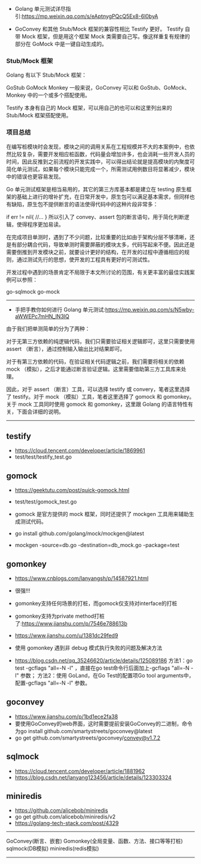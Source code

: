 + Golang 单元测试详尽指引:<https://mp.weixin.qq.com/s/eAptnygPQcQ5Ex8-6l0byA>

+ GoConvey 和其他 Stub/Mock 框架的兼容性相比 Testify 更好。
Testify 自带 Mock 框架，但是用这个框架 Mock 类需要自己写。像这样重复有规律的部分在 GoMock 中是一键自动生成的。

### Stub/Mock 框架
Golang 有以下 Stub/Mock 框架：

GoStub
GoMock
Monkey
一般来说，GoConvey 可以和 GoStub、GoMock、Monkey 中的一个或多个搭配使用。

Testify 本身有自己的 Mock 框架，可以用自己的也可以和这里列出来的 Stub/Mock 框架搭配使用。

### 项目总结
在编写桩模块时会发现，模块之间的调用关系在工程规模并不大的本案例中，也依然比较复杂，需要开发相应桩函数，代码量会增加许多，也会消耗一些开发人员的时间，因此反推到之前流程的开发实践中，可以得出结论就是提高模块的内聚度可简化单元测试，如果每个模块只能完成一个，所需测试用例数目将显著减少，模块中的错误也更容易发现。

Go 单元测试框架是相当易用的，其它的第三方库基本都是建立在 testing 原生框架的基础上进行的增补扩充，在日常开发中，原生包可以满足基本需求，但同样也有缺陷，原生包不提供断言的语法使得代码中的这种片段非常多：

if err != nil{
 //...
}
所以引入了 convey、assert 包的断言语句，用于简化判断逻辑，使得程序更加易读。

在完成项目单测时，遇到了不少问题，比较重要的比如由于架构分层不够清晰，还是有部分耦合代码，导致单测时需要屏蔽的模块太多，代码写起来不便。因此还是需要倒推到开发模块之前，就要设计更好的结构，在开发的过程中遵循相应的规则，通过测试先行的思想，使开发的工程具有更好的可测试性。

开发过程中遇到的场景肯定不局限于本文所讨论的范围，有关更丰富的最佳实践案例可以参照：

go-sqlmock
go-mock

----

+ ​手把手教你如何进行 Golang 单元测试:<https://mp.weixin.qq.com/s/N5wby-aWWEPc7mHN_lN3lQ>

由于我们把单测简单的分为了两种：

对于无第三方依赖的纯逻辑代码，我们只需要验证相关逻辑即可，这里只需要使用 assert （断言），通过控制输入输出比对结果即可。

对于有第三方依赖的代码，在验证相关代码逻辑之前，我们需要将相关的依赖 mock （模拟），之后才能通过断言验证逻辑。这里需要借助第三方工具库来处理。

因此，对于 assert （断言）工具，可以选择 testify 或 convery，笔者这里选择了 testify。对于 mock （模拟）工具，笔者这里选择了 gomock 和 gomonkey。关于 mock 工具同时使用 gomock 和 gomonkey，这里跟 Golang 的语言特性有关，下面会详细的说明。


---


## testify
+ https://cloud.tencent.com/developer/article/1869961
+ test/test/testify_test.go

## gomock

+ https://geektutu.com/post/quick-gomock.html
+ test/test/gomock_test.go

+ gomock 是官方提供的 mock 框架，同时还提供了 mockgen 工具用来辅助生成测试代码。

+ go install github.com/golang/mock/mockgen@latest
+ mockgen -source=db.go -destination=db_mock.go -package=test

## gomonkey

+ https://www.cnblogs.com/lanyangsh/p/14587921.html

+ 很强!!!

+ gomonkey支持任何场景的打桩，而gomock仅支持对interface的打桩

+ gomonkey支持为private method打桩了:<https://www.jianshu.com/p/7546e788613b>

+ https://www.jianshu.com/u/1381dc29fed9

+ 使用 gomonkey 遇到非 debug 模式执行失败的问题及解决方法
+ https://blog.csdn.net/qq_35246620/article/details/125089186
方法1：go test -gcflags "all=-N -l" ，直接在go test命令行后面加上-gcflags "all=-N -l" 参数；
方法2：使用 GoLand，在Go Test的配置项Go tool arguments中，配置-gcflags "all=-N -l" 参数。

## goconvey
+ https://www.jianshu.com/p/1bd1ece2fa38
+ 要使用GoConvey的web界面，这时需要提前安装GoConvey的二进制，命令为go install github.com/smartystreets/goconvey@latest
+ go get github.com/smartystreets/goconvey/convey@v1.7.2

## sqlmock
+ https://cloud.tencent.com/developer/article/1881962
+ https://blog.csdn.net/lanyang123456/article/details/123303324

## miniredis
+ https://github.com/alicebob/miniredis
+ go get github.com/alicebob/miniredis/v2
+ https://golang-tech-stack.com/post/4329




---


GoConvey(断言、嵌套) 
Gomonkey(全局变量、函数、方法、接口等等打桩) 
sqlmock(DB模拟)
miniredis(redis模拟)

---
